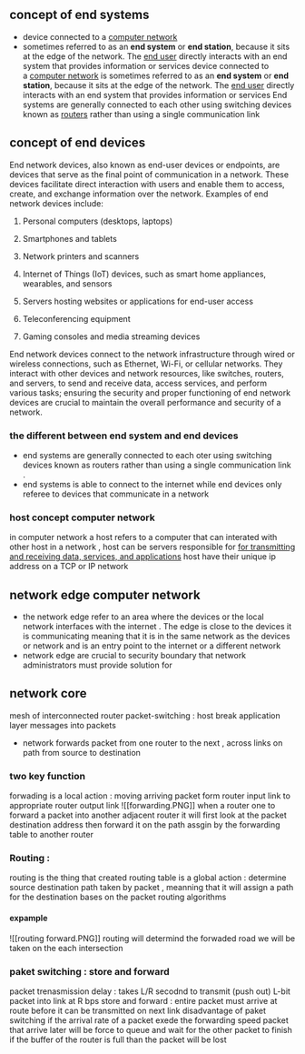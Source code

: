 ## concept of end systems 
- device connected to a [computer network](https://en.wikipedia.org/wiki/Computer_network "Computer network")
- sometimes referred to as an **end system** or **end station**, because it sits at the edge of the network. The [end user](https://en.wikipedia.org/wiki/End_user "End user") directly interacts with an end system that provides information or services
device connected to a [computer network](https://en.wikipedia.org/wiki/Computer_network "Computer network") is sometimes referred to as an **end system** or **end station**, because it sits at the edge of the network. The [end user](https://en.wikipedia.org/wiki/End_user "End user") directly interacts with an end system that provides information or services
End systems are generally connected to each other using switching devices known as [routers](https://en.wikipedia.org/wiki/Router_(computing) "Router (computing)") rather than using a single communication link

## concept of end devices
End network devices, also known as end-user devices or endpoints, are devices that serve as the final point of communication in a network. These devices facilitate direct interaction with users and enable them to access, create, and exchange information over the network. Examples of end network devices include:

1. Personal computers (desktops, laptops)  
2. Smartphones and tablets  
3. Network printers and scanners  
4. Internet of Things (IoT) devices, such as smart home appliances, wearables, and sensors

5. Servers hosting websites or applications for end-user access  
6. Teleconferencing equipment  
7. Gaming consoles and media streaming devices

End network devices connect to the network infrastructure through wired or wireless connections, such as Ethernet, Wi-Fi, or cellular networks. They interact with other devices and network resources, like switches, routers, and servers, to send and receive data, access services, and perform various tasks; ensuring the security and proper functioning of end network devices are crucial to maintain the overall performance and security of a network.
### the different between end system and end devices 
- end systems are generally connected to each oter using switching devices known as routers rather than using a  single communication link .
- end systems is able to connect to the internet while end devices only referee to devices that communicate in a network
### host concept computer network 
in computer network a host refers to a computer that can interated with other host in a network , host can be servers responsible for [for transmitting and receiving data, services, and applications](https://linuxsimply.com/what-is-host-in-computer-network/)
host have their unique ip address on a TCP or IP network 
## network edge computer network 
- the network edge refer to an area where the devices or the local network interfaces with the internet . The edge is close to the devices it is communicating meaning that it is in the same network as the devices or network and is an entry point to the internet or a different network 
- network edge are crucial to security boundary that network administrators must provide solution for 

## network core 
mesh of interconnected router 
packet-switching : host break application layer messages into packets 
- network forwards packet from one router to the next , across links on path from source to destination 
### two key function 
forwading is a local action :
moving arriving packet form router input link 
to appropriate router output link 
![[forwarding.PNG]] 
when a router one to forward a packet into another adjacent router it will first look at the packet destination address then forward it on the path assgin by the forwarding table to another router 

### Routing : 
routing is the thing that created routing table 
is a global action : determine source destination path taken by packet , meanning that it will assign a path for the destination bases on the packet 
routing algorithms 
#### expample 
![[routing forward.PNG]]
routing will determind the forwaded road we will be taken on the each intersection 
### paket switching : store and forward 
packet trenasmission delay : takes L/R secodnd to transmit (push out) L-bit packet into link at R bps 
store and forward : entire packet must arrive at route before it can be transmitted on next link 
disadvantage of paket switching if the arrival rate of a packet exede the forwarding speed packet that arrive later will be force to queue and wait for the other packet to finish if the buffer of the router is full than the packet will be lost

